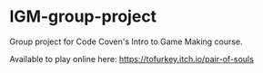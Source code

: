 # IGM-group-project

Group project for Code Coven's Intro to Game Making course. 

Available to play online here: https://tofurkey.itch.io/pair-of-souls 
